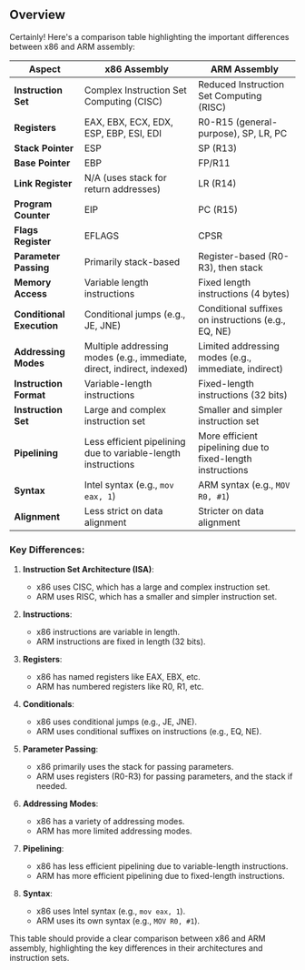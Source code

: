 
## Overview
Certainly! Here's a comparison table highlighting the important differences between x86 and ARM assembly:

| Aspect                 | x86 Assembly                          | ARM Assembly                          |
|------------------------|---------------------------------------|---------------------------------------|
| **Instruction Set**    | Complex Instruction Set Computing (CISC) | Reduced Instruction Set Computing (RISC) |
| **Registers**          | EAX, EBX, ECX, EDX, ESP, EBP, ESI, EDI | R0-R15 (general-purpose), SP, LR, PC   |
| **Stack Pointer**      | ESP                                   | SP (R13)                              |
| **Base Pointer**       | EBP                                   | FP/R11                                |
| **Link Register**      | N/A (uses stack for return addresses) | LR (R14)                              |
| **Program Counter**    | EIP                                   | PC (R15)                              |
| **Flags Register**     | EFLAGS                                | CPSR                                  |
| **Parameter Passing**  | Primarily stack-based                 | Register-based (R0-R3), then stack    |
| **Memory Access**      | Variable length instructions          | Fixed length instructions (4 bytes)   |
| **Conditional Execution** | Conditional jumps (e.g., JE, JNE)    | Conditional suffixes on instructions (e.g., EQ, NE) |
| **Addressing Modes**   | Multiple addressing modes (e.g., immediate, direct, indirect, indexed) | Limited addressing modes (e.g., immediate, indirect) |
| **Instruction Format** | Variable-length instructions          | Fixed-length instructions (32 bits)   |
| **Instruction Set**    | Large and complex instruction set    | Smaller and simpler instruction set   |
| **Pipelining**         | Less efficient pipelining due to variable-length instructions | More efficient pipelining due to fixed-length instructions |
| **Syntax**             | Intel syntax (e.g., `mov eax, 1`)    | ARM syntax (e.g., `MOV R0, #1`)       |
| **Alignment**          | Less strict on data alignment         | Stricter on data alignment            |

### Key Differences:
1. **Instruction Set Architecture (ISA)**:
   - x86 uses CISC, which has a large and complex instruction set.
   - ARM uses RISC, which has a smaller and simpler instruction set.

2. **Instructions**:
   - x86 instructions are variable in length.
   - ARM instructions are fixed in length (32 bits).

3. **Registers**:
   - x86 has named registers like EAX, EBX, etc.
   - ARM has numbered registers like R0, R1, etc.

4. **Conditionals**:
   - x86 uses conditional jumps (e.g., JE, JNE).
   - ARM uses conditional suffixes on instructions (e.g., EQ, NE).

5. **Parameter Passing**:
   - x86 primarily uses the stack for passing parameters.
   - ARM uses registers (R0-R3) for passing parameters, and the stack if needed.

6. **Addressing Modes**:
   - x86 has a variety of addressing modes.
   - ARM has more limited addressing modes.

7. **Pipelining**:
   - x86 has less efficient pipelining due to variable-length instructions.
   - ARM has more efficient pipelining due to fixed-length instructions.

8. **Syntax**:
   - x86 uses Intel syntax (e.g., `mov eax, 1`).
   - ARM uses its own syntax (e.g., `MOV R0, #1`).

This table should provide a clear comparison between x86 and ARM assembly, highlighting the key differences in their architectures and instruction sets.

